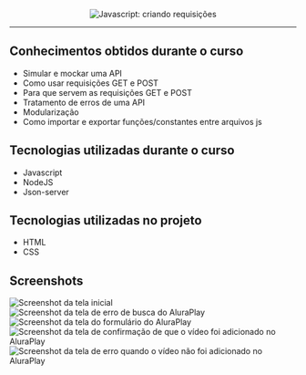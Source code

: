 <p align="center"> <img src="https://imgur.com/J3hD21O.png" alt="Javascript: criando requisições"> </p>

<hr>

## Conhecimentos obtidos durante o curso
* Simular e mockar uma API
* Como usar requisições GET e POST
* Para que servem as requisições GET e POST
* Tratamento de erros de uma API
* Modularização
* Como importar e exportar funções/constantes entre arquivos js

## Tecnologias utilizadas durante o curso
* Javascript
* NodeJS
* Json-server

## Tecnologias utilizadas no projeto
* HTML
* CSS

## Screenshots
![Screenshot da tela inicial](https://github.com/Claud10matheus/alura_play/assets/113804116/47b1ddcf-9d81-4eda-8dbc-c7c174e29ad5)
![Screenshot da tela de erro de busca do AluraPlay](https://github.com/Claud10matheus/alura_play/assets/113804116/e63c24dc-3971-4861-a2c3-f27a5c0c171f)
![Screenshot da tela do formulário do AluraPlay](https://github.com/Claud10matheus/alura_play/assets/113804116/adde0a97-a33b-4df5-82a1-3f85b7c6902a)
![Screenshot da tela de confirmação de que o vídeo foi adicionado no AluraPlay](https://github.com/Claud10matheus/alura_play/assets/113804116/c0ef571e-a16a-4ba3-b4f8-19a6c14ff692)
![Screenshot da tela de erro quando o vídeo não foi adicionado no AluraPlay](https://github.com/Claud10matheus/alura_play/assets/113804116/d7dc6a27-43a1-48f7-9904-4bc84edf505a)




